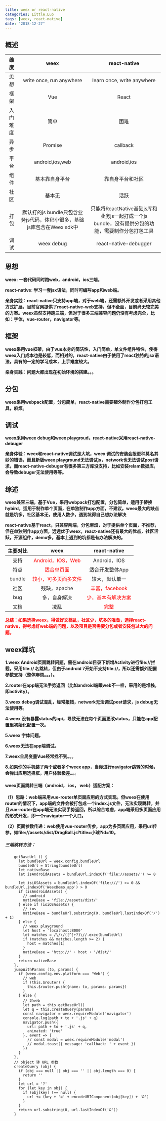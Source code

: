 ```yaml
---
title: weex or react-native
categories: Little.Luo
tags: [weex, react-native]
date: "2018-12-27"
---
```




## 概述

|   维度   |                             weex                             |                         react-native                         |
| :------: | :----------------------------------------------------------: | :----------------------------------------------------------: |
|   思想   |                   write once, run anywhere                   |                  learn once, write anywhere                  |
|   框架   |                             Vue                              |                            React                             |
| 入门难度 |                             简单                             |                             困难                             |
|   异步   |                           Promise                            |                           callback                           |
|   平台   |                       android,ios,web                        |                         android,ios                          |
|   组件   |                        基本靠自身平台                        |                       靠自身平台和社区                       |
|   社区   |                            基本无                            |                             活跃                             |
|   打包   | 默认打的js bundle只包含业务js代码，体积小很多，基础js库包含在Weex sdk中 | 只能将ReactNative基础js库和业务js一起打成一个js bundle，没有提供分包的功能，需要制作分包打包工具 |
|   调试   |                          weex debug                          |                    react-native-debugger                     |

<!--more-->

## 思想

**weex:  一套代码同时跑web，android，ios三端。**

**react-native:  学习一套jsx语法，同时可编写app和web端。** 

**亲身实践：react-native只支持app端，对于web端，还需额外开发或者采用其他方式扩展，目前官网提供了react-native-web支持，但不全面，目前尚无较完美的方案。weex虽然支持跑三端，但对于很多三端兼容问题仍没有考虑完全，比如：字体，vue-router，navigator等。**

## 框架

**weex采用vue框架，由于vue本身的简洁性，入门简单，单文件组件特性，使得weex入门成本也是较低，而相对的，react-native由于使用了react独特的jsx语法，具有的一定的学习成本，上手难度较大。**

**亲身实践：问题大都出现在初始环境的搭建。。。**

## 分包

**weex采用webpack配置，分包简单，react-native需要额外制作分包打包工具，麻烦。**

## 调试

**weex采用weex debug和weex playgroud，react-native采用react-native-debuger**

**亲身体验：weex和react-native调试是大坑，weex 调试的安装会报更种莫名其妙的错误，而且新版weex playground无法调试js，network也无法调试post请求，而react-native-debuger有很多第三方库没支持，比如安装relam数据库，会导致debuger无法使用等等。**

## 综述

**weex兼容三端，基于Vue，采用webpack打包配置，分包简单，适用于替换hybird，适用于制作单个页面，在单独制作app方面，不建议。weex最大的缺点就是坑多，社区基本无，使用人数少，遇到坑得自己想办法解决**

**react-native基于react，只兼容两端，分包麻烦，对于提供单个页面，不推荐，但在单独制作app方面，远远优于weex，react-native还有最大的优点，社区活跃，开源组件，demo多，基本上遇到的坑都是有办法解决的。**

| 主要对比 |                     weex                      |                react-native                 |
| :------: | :-------------------------------------------: | :-----------------------------------------: |
|   支持   |  <font color="red">Android，IOS，Web</font>   |                Android，IOS                 |
|   特点   |      <font color="red">适合单页面</font>      |               适合开发整体App               |
|  bundle  | <font color="red">较小，可多页面多文件</font> |               较大，默认单一                |
|   社区   |                 残缺，apache                  |   <font color="red">丰富，facebook</font>   |
|   bug    |                 多，自身解决                  | <font color="red">少，基本有解决方案</font> |
|   文档   |                     凌乱                      |        <font color="red">完整</font>        |

**<font color='red'>总结：如果选择weex，得做好文档乱，社区少，坑多的准备，选择react-native，得考虑好web端的问题，以及项目是否需要分包或者安装包过大的问题。</font>**

## weex踩坑

**1.weex Android页面跳转问题，需在android目录下新增Activity进行file://拦截，采用file:// 名跳转，但由于android 7开始不支持file://，所以还需额外配置参数支持（整体麻烦。。。）。**

**2.router在app端无法手势返回（比如android端跟web不一样，采用的是堆栈，即activity）。**

**3.weex debug调试混乱，经常报错，network无法调试post请求，js debug无法使用等。**

**4.weex 没有暴露status的api，导致无法在每个页面更改status，只能在app配置里初始化配置一次。**

**5.weex 字体问题。**

**6.weex无法在app端调试。**

**7.weex全局变量Vue经常找不到。。。**

**8.如果你的手机装了两个或者多个weex app，当你进行navigator跳转的时候，会弹出应用选择框，用户体验极差。。。**



#### weex页面跳转三端（android， ios， web）适配方案：

**（1）思路：web端采用vue-router单页面应用的方式实现。但weex在使用router的情况下，app端的文件会被打包成一个index.js文件，无法实现跳转，并且vue-router在app端无法实现手势返回，所以综合考虑，app端采用多页面应用的形式开发，即一个navigator一个入口。**

**（2）页面参数传递：web使用vue-router传参，app为多页面应用，采用url传参，如file://assets/dist/DragBall.js?title=小球?id=10。**

##### 三端跳转方法：

```
    getBaseUrl () {
      let bundleUrl = weex.config.bundleUrl
      bundleUrl = String(bundleUrl)
      let nativeBase
      let isAndroidAssets = bundleUrl.indexOf('file://assets/') >= 0

      let isiOSAssets = bundleUrl.indexOf('file:///') >= 0 && bundleUrl.indexOf('WeexDemo.app') > 0
      if (isAndroidAssets) {
        // android
        nativeBase = 'file://assets/dist/'
      } else if (isiOSAssets) {
        // ios
        nativeBase = bundleUrl.substring(0, bundleUrl.lastIndexOf('/') + 1)
      } else {
        // weex playground
        let host = 'localhost:8080'
        let matches = /\/\/([^]+?)\//.exec(bundleUrl)
        if (matches && matches.length >= 2) {
          host = matches[1]
        }
        nativeBase = 'http://' + host + '/dist/'
      }
      return nativeBase
    },
    jumpWithParams (to, params) {
      if (weex.config.env.platform === 'Web') {
        // web
        if (this.$router) {
          this.$router.push({name: to, params: params})
        }
      } else {
        // 非web
        let path = this.getBaseUrl()
        let q = this.createQuery(params)
        const navigator = weex.requireModule('navigator')
        console.log(path + to + '.js' + q)
        navigator.push({
          url: path + to + '.js' + q,
          animated: 'true'
        }, event => {
          // const modal = weex.requireModule('modal')
          // modal.toast({ message: 'callback: ' + event })
        })
      }
    },
    // object 转 URL 参数
    createQuery (obj) {
      if (obj === null || obj === '' || obj.length === 0) {
        return ''
      }
      let url = '?'
      for (let key in obj) {
        if (obj[key] !== null) {
          url += (key + '=' + encodeURIComponent(obj[key]) + '&')
        }
      }
      return url.substring(0, url.lastIndexOf('&'))
    }
```

